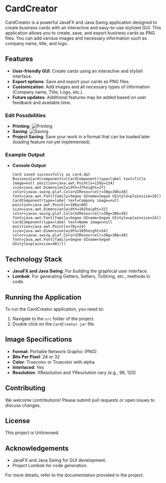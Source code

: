 # CardCreator

CardCreator is a powerful JavaFX and Java Swing application designed to create business cards with an interactive and easy-to-use stylized GUI. This application allows you to create, save, and export business cards as PNG files. You can add various images and necessary information such as company name, title, and logo.

## Features

- **User-friendly GUI**: Create cards using an interactive and stylish interface.
- **Export options**: Save and export your cards as PNG files.
- **Customization**: Add images and all necessary types of information (Company name, Title, Logo, etc.).
- **Future updates**: Additional features may be added based on user feedback and available time.

### Edit Possibilities
- **Printing**: 
  ![Printing](path_to_printing_image)
- **Saving**: 
  ![Saving](path_to_saving_image)
- **Project Saving**: Save your work in a format that can be loaded later (loading feature not yet implemented).

### Example Output
- **Console Output**: 
  ```
  Card saved successfully as card.dat
  BusinessCard(components=[CardComponent(type=label text=Title image=null position=java.awt.Point[x=139y=124] size=java.awt.Dimension[width=37height=27] color=javax.swing.plaf.ColorUIResource[r=38g=38b=38] font=java.awt.Font[family=Segoe UIname=Segoe UIstyle=plainsize=20]) CardComponent(type=label text=Company image=null position=java.awt.Point[x=188y=80] size=java.awt.Dimension[width=102height=32] color=javax.swing.plaf.ColorUIResource[r=38g=38b=38] font=java.awt.Font[family=Segoe UIname=Segoe UIstyle=plainsize=24]) CardComponent(type=label text=Name image=null position=java.awt.Point[x=78y=24] size=java.awt.Dimension[width=105height=54] color=javax.swing.plaf.ColorUIResource[r=38g=38b=38] font=java.awt.Font[family=Segoe UIname=Segoe UIstyle=plainsize=40])])
  ```

## Technology Stack

- **JavaFX and Java Swing**: For building the graphical user interface.
- **Lombok**: For generating Getters, Setters, ToString, etc., methods in code.

## Running the Application

To run the CardCreator application, you need to:

1. Navigate to the `src` folder of the project.
2. Double click on the `CardCreator.jar` file.

## Image Specifications

- **Format**: Portable Network Graphic (PNG)
- **Bits Per Pixel**: 24 or 32
- **Color**: Truecolor or Truecolor with alpha
- **Interlaced**: Yes
- **Resolution**: XResolution and YResolution vary (e.g., 96, 120)

## Contributing

We welcome contributions! Please submit pull requests or open issues to discuss changes.

## License

This project is Unlicensed.

## Acknowledgements

- JavaFX and Java Swing for GUI development.
- Project Lombok for code generation.

For more details, refer to the documentation provided in the project.
